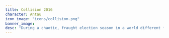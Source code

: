 ```yaml
---
title: Collision 2016
character: Antau
icon_image: "icons/collision.png"
banner_image: 
desc: "During a chaotic, fraught election season in a world different from but eerily similar to our own, one mercenary consultant-turned-campaign manager (Antau) sees an opportunity to give “The People” what they want: sweet release, in the form of a Giant Meteor presidency. Updates M-F."
---
```

